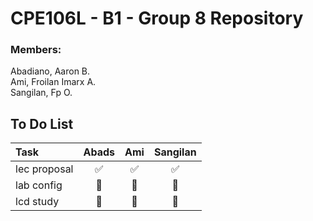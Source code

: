 # CPE106L - B1 - Group 8 Repository 
### Members: 
Abadiano, Aaron B.  
Ami, Froilan Imarx A.  
Sangilan, Fp O.


## To Do List
|     Task     | Abads | Ami | Sangilan |
|:-------------|:------:|:--:|:--------:| 
| lec proposal |   ✅   | ✅ | ✅ |
| lab config   |   🔶   | 🔶 | 🔶 | 
| lcd study    |   🔶   | 🔶 | 🔶 |

